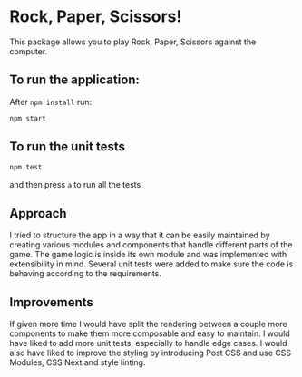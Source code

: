 # Rock, Paper, Scissors!

This package allows you to play Rock, Paper, Scissors against the computer.

## To run the application:

After `npm install` run:

```sh
npm start
```

## To run the unit tests

```sh
npm test
```

and then press `a` to run all the tests

## Approach

I tried to structure the app in a way that it can be easily maintained by creating various modules and components that handle different parts of the game. The game logic is inside its own module and was implemented with extensibility in mind. Several unit tests were added to make sure the code is behaving according to the requirements.

## Improvements

If given more time I would have split the rendering between a couple more components to make them more composable and easy to maintain. I would have liked to add more unit tests, especially to handle edge cases. I would also have liked to improve the styling by introducing Post CSS and use CSS Modules, CSS Next and style linting.
